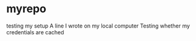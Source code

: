 # myrepo
testing my setup
A line I wrote on my local computer
Testing whether my credentials are cached
